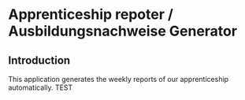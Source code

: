 # Apprenticeship repoter / Ausbildungsnachweise Generator
## Introduction
This application generates the weekly reports of our apprenticeship automatically.
TEST
